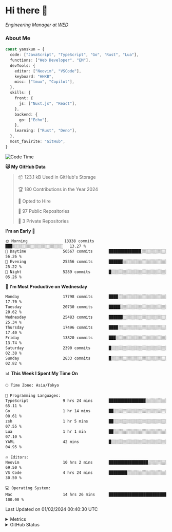 # Hi there&nbsp;:wave:

<!-- ![Alt text](https://spotify-recently-played-readme.vercel.app/api?user=31kynbuubkiu3r4qh4hjuaglhfay) -->

_Engineering Manager at [WED](https://github.com/wedinc)_

### About Me

```ts
const yanskun = {
  code: ["JavaScript", "TypeScript", "Go", "Rust", "Lua"],
  functions: ["Web Developer", "EM"],
  devTools: {
    editor: ["Neovim", "VSCode"],
    keyboard: "HHKB",
    misc: ["tmux", "Copilot"],
  },
  skills: {
    front: {
      js: ["Nuxt.js", "React"],
    },
    backend: {
      go: ["Echo"],
    },
    learning: ["Rust", "Deno"],
  },
  most_favirite: "GitHub",
}
```

<!--START_SECTION:waka-->
![Code Time](http://img.shields.io/badge/Code%20Time-678%20hrs%2046%20mins-blue)

**🐱 My GitHub Data** 

> 📦 123.1 kB Used in GitHub's Storage 
 > 
> 🏆 180 Contributions in the Year 2024
 > 
> 💼 Opted to Hire
 > 
> 📜 97 Public Repositories 
 > 
> 🔑 3 Private Repositories 
 > 
**I'm an Early 🐤** 

```text
🌞 Morning                13338 commits       ███░░░░░░░░░░░░░░░░░░░░░░   13.27 % 
🌆 Daytime                56567 commits       ██████████████░░░░░░░░░░░   56.26 % 
🌃 Evening                25356 commits       ██████░░░░░░░░░░░░░░░░░░░   25.22 % 
🌙 Night                  5289 commits        █░░░░░░░░░░░░░░░░░░░░░░░░   05.26 % 
```
📅 **I'm Most Productive on Wednesday** 

```text
Monday                   17798 commits       ████░░░░░░░░░░░░░░░░░░░░░   17.70 % 
Tuesday                  20730 commits       █████░░░░░░░░░░░░░░░░░░░░   20.62 % 
Wednesday                25483 commits       ██████░░░░░░░░░░░░░░░░░░░   25.34 % 
Thursday                 17496 commits       ████░░░░░░░░░░░░░░░░░░░░░   17.40 % 
Friday                   13820 commits       ███░░░░░░░░░░░░░░░░░░░░░░   13.74 % 
Saturday                 2390 commits        █░░░░░░░░░░░░░░░░░░░░░░░░   02.38 % 
Sunday                   2833 commits        █░░░░░░░░░░░░░░░░░░░░░░░░   02.82 % 
```


📊 **This Week I Spent My Time On** 

```text
🕑︎ Time Zone: Asia/Tokyo

💬 Programming Languages: 
TypeScript               9 hrs 24 mins       ████████████████░░░░░░░░░   65.11 % 
Go                       1 hr 14 mins        ██░░░░░░░░░░░░░░░░░░░░░░░   08.61 % 
zsh                      1 hr 5 mins         ██░░░░░░░░░░░░░░░░░░░░░░░   07.55 % 
Lua                      1 hr 1 min          ██░░░░░░░░░░░░░░░░░░░░░░░   07.10 % 
YAML                     42 mins             █░░░░░░░░░░░░░░░░░░░░░░░░   04.95 % 

🔥 Editors: 
Neovim                   10 hrs 2 mins       █████████████████░░░░░░░░   69.50 % 
VS Code                  4 hrs 24 mins       ████████░░░░░░░░░░░░░░░░░   30.50 % 

💻 Operating System: 
Mac                      14 hrs 26 mins      █████████████████████████   100.00 % 
```


 Last Updated on 01/02/2024 00:40:30 UTC
<!--END_SECTION:waka-->

<details>
  <summary>Metrics</summary>
  <img src="https://github.com/yanskun/yanskun/blob/main/github-metrics.svg" alt="Metrics">
</details>

<details>
  <summary>GitHub Status</summary>
  <picture>
    <source media="(prefers-color-scheme: dark)" srcset="https://raw.githubusercontent.com/yanskun/yanskun/master/profile-summary-card-output/nord_dark/0-profile-details.svg">
   <img src="https://raw.githubusercontent.com/yanskun/yanskun/master/profile-summary-card-output/default/0-profile-details.svg">
  </picture>
  <br>
  <picture>
    <source media="(prefers-color-scheme: dark)" srcset="https://raw.githubusercontent.com/yanskun/yanskun/master/profile-summary-card-output/nord_dark/1-repos-per-language.svg">
   <img src="https://raw.githubusercontent.com/yanskun/yanskun/master/profile-summary-card-output/default/1-repos-per-language.svg">
  </picture>
  <picture>
    <source media="(prefers-color-scheme: dark)" srcset="https://raw.githubusercontent.com/yanskun/yanskun/master/profile-summary-card-output/nord_dark/2-most-commit-language.svg">
   <img src="https://raw.githubusercontent.com/yanskun/yanskun/master/profile-summary-card-output/default/2-most-commit-language.svg">
  </picture>
  <br>
  <picture>
    <source media="(prefers-color-scheme: dark)" srcset="https://raw.githubusercontent.com/yanskun/yanskun/master/profile-summary-card-output/nord_dark/3-stats.svg">
   <img src="https://raw.githubusercontent.com/yanskun/yanskun/master/profile-summary-card-output/default/3-stats.svg">
  </picture>
  <picture>
    <source media="(prefers-color-scheme: dark)" srcset="https://raw.githubusercontent.com/yanskun/yanskun/master/profile-summary-card-output/nord_dark/4-productive-time.svg">
   <img src="https://raw.githubusercontent.com/yanskun/yanskun/master/profile-summary-card-output/default/4-productive-time.svg">
  </picture>
</details>
